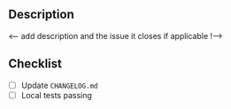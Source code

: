## Description

<-- add description and the issue it closes if applicable !-->

## Checklist

- [ ] Update `CHANGELOG.md`
- [ ] Local tests passing
